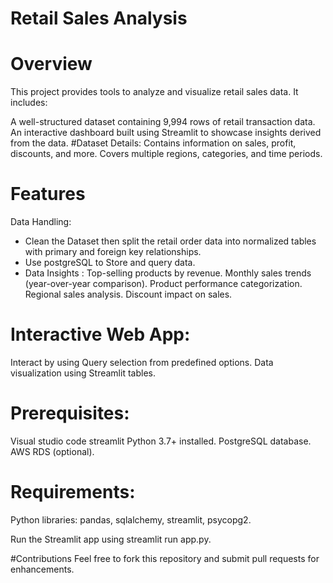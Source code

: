 # Retail Sales Analysis
# Overview
This project provides tools to analyze and visualize retail sales data. It includes:

A well-structured dataset containing 9,994 rows of retail transaction data.
An interactive dashboard built using Streamlit to showcase insights derived from the data.
#Dataset Details:
Contains information on sales, profit, discounts, and more.
Covers multiple regions, categories, and time periods.
# Features
Data Handling: 
* Clean the Dataset then split the retail order data into normalized tables with primary and foreign key relationships.
* Use postgreSQL to Store and query data.
* Data Insights : 
   Top-selling products by revenue. Monthly sales trends (year-over-year comparison).
  Product performance categorization. Regional sales analysis. Discount impact on sales.
# Interactive Web App: 
   Interact by using Query selection from predefined options. Data visualization using Streamlit tables. 

# Prerequisites: 
   Visual studio code streamlit Python 3.7+ installed. PostgreSQL database. AWS RDS (optional). 
# Requirements:
   Python libraries: pandas, sqlalchemy, streamlit, psycopg2.

Run the Streamlit app using streamlit run app.py.

#Contributions
Feel free to fork this repository and submit pull requests for enhancements.

